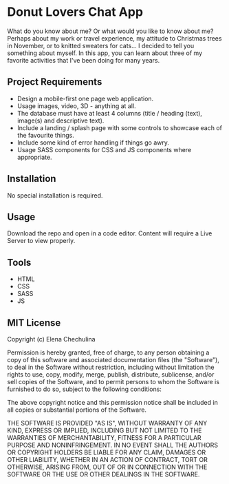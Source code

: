 # Donut Lovers Chat App
What do you know about me? Or what would you like to know about me? Perhaps about my work or travel experience, my attitude to Christmas trees in November, or to knitted sweaters for cats... I decided to tell you something about myself. In this app, you can learn about three of my favorite activities that I've been doing for many years.

## Project Requirements
* Design a mobile-first one page web application. 
* Usage images, video, 3D - anything at all. 
* The database must have at least 4 columns (title / heading (text), image(s) and descriptive text).
* Include a landing / splash page with some controls to showcase each of the favourite things.
* Include some kind of error handling if things go awry.
* Usage SASS components for CSS and JS components where appropriate.

## Installation
No special installation is required.

## Usage
Download the repo and open in a code editor. Content will require a Live Server to view properly.



## Tools
* HTML
* CSS
* SASS
* JS


## MIT License

Copyright (c) Elena Chechulina

Permission is hereby granted, free of charge, to any person obtaining a copy of this software and associated documentation files (the "Software"), to deal in the Software without restriction, including without limitation the rights to use, copy, modify, merge, publish, distribute, sublicense, and/or sell copies of the Software, and to permit persons to whom the Software is furnished to do so, subject to the following conditions:

The above copyright notice and this permission notice shall be included in all copies or substantial portions of the Software.

THE SOFTWARE IS PROVIDED "AS IS", WITHOUT WARRANTY OF ANY KIND, EXPRESS OR IMPLIED, INCLUDING BUT NOT LIMITED TO THE WARRANTIES OF MERCHANTABILITY, FITNESS FOR A PARTICULAR PURPOSE AND NONINFRINGEMENT. IN NO EVENT SHALL THE AUTHORS OR COPYRIGHT HOLDERS BE LIABLE FOR ANY CLAIM, DAMAGES OR OTHER LIABILITY, WHETHER IN AN ACTION OF CONTRACT, TORT OR OTHERWISE, ARISING FROM, OUT OF OR IN CONNECTION WITH THE SOFTWARE OR THE USE OR OTHER DEALINGS IN THE SOFTWARE.